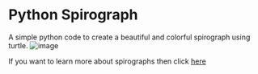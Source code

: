 # Python Spirograph
A simple python code to create a beautiful and colorful spirograph using turtle. 
![image](https://github.com/OnlineBunker/spirograph/assets/162855586/a05fd4b3-4c38-4fb5-a96f-eb160cb8f78f)

If you want to learn more about spirographs then click <a target="_blank" href="https://en.wikipedia.org/wiki/Spirograph#:~:text=Spirograph%20is%20a%20geometric%20drawing,Spirograph">here</a>
